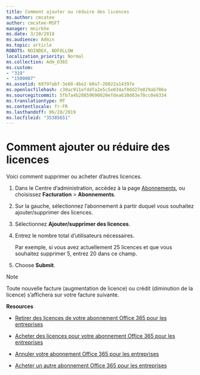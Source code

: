 ```yaml
---
title: Comment ajouter ou réduire des licences
ms.author: cmcatee
author: cmcatee-MSFT
manager: mnirkhe
ms.date: 3/20/2018
ms.audience: Admin
ms.topic: article
ROBOTS: NOINDEX, NOFOLLOW
localization_priority: Normal
ms.collection: Adm_O365
ms.custom:
- "319"
- "1500007"
ms.assetid: 69797abf-3e60-4be2-b0a7-26022a14397e
ms.openlocfilehash: c30ac911efddfa2e5c5e034af0dd27e029ab706a
ms.sourcegitcommit: 5fb7a4b28859690020efdea630d03e70cc0e6334
ms.translationtype: MT
ms.contentlocale: fr-FR
ms.lasthandoff: 06/28/2019
ms.locfileid: "35385651"
---
```

# <a name="how-to-add-or-reduce-licenses"></a>Comment ajouter ou réduire des licences

Voici comment supprimer ou acheter d’autres licences.
  
1. Dans le Centre d’administration, accédez à la page [Abonnements](https://go.microsoft.com/fwlink/p/?linkid=842054), ou choisissez **Facturation** \> **Abonnements**.

2. Sur la gauche, sélectionnez l’abonnement à partir duquel vous souhaitez ajouter/supprimer des licences.

3. Sélectionnez **Ajouter/supprimer des licences**.

4. Entrez le nombre total d’utilisateurs nécessaires.

    Par exemple, si vous avez actuellement 25 licences et que vous souhaitez supprimer 5, entrez 20 dans ce champ.

5. Choose **Submit**.

> [!NOTE]
> Toute nouvelle facture (augmentation de licence) ou crédit (diminution de la licence) s’affichera sur votre facture suivante.
  
 **Resources**
  
- [Retirer des licences de votre abonnement Office 365 pour les entreprises](https://support.office.com/article/9c64d127-e2dd-4ecc-81f5-2f87e5a74803)

- [Acheter des licences pour votre abonnement Office 365 pour les entreprises](https://support.office.com/article/36081d8d-b3fa-4948-8c34-e217bba825e1)

- [Annuler votre abonnement Office 365 pour les entreprises](https://support.office.com/article/b1bc0bef-4608-4601-813a-cdd9f746709a)

- [Acheter un autre abonnement Office 365 pour les entreprises](https://support.office.com/article/fab3b86c-3359-4042-8692-5d4dc7550b7c)
